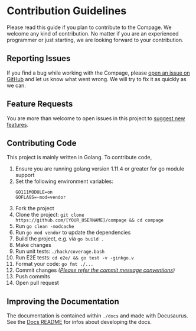 # Contribution Guidelines
Please read this guide if you plan to contribute to the Compage. We welcome any kind of contribution. No matter if you are an experienced programmer or just starting, we are looking forward to your contribution.

## Reporting Issues
If you find a bug while working with the Compage, please [open an issue on GitHub](https://github.com/kube-tarian/compage/issues/new?labels=kind%2Fbug&template=bug-report.md&title=Bug:) and let us know what went wrong. We will try to fix it as quickly as we can.

## Feature Requests
You are more than welcome to open issues in this project to [suggest new features](https://github.com/kube-tarian/compage/issues/new?labels=kind%2Ffeature&template=feature-request.md&title=Feature%20Request:).

## Contributing Code
This project is mainly written in Golang. To contribute code,
1. Ensure you are running golang version 1.11.4 or greater for go module support
2. Set the following environment variables:
    ```
    GO111MODULE=on
    GOFLAGS=-mod=vendor
    ```
3. Fork the project
4. Clone the project: `git clone https://github.com/[YOUR_USERNAME]/compage && cd compage`
5. Run `go clean -modcache`
6. Run `go mod vendor` to update the dependencies
7. Build the project, e.g. via `go build .`
8. Make changes
9. Run unit tests: `./hack/coverage.bash`
10. Run E2E tests: `cd e2e/ && go test -v -ginkgo.v`
11. Format your code: `go fmt ./...`
12. Commit changes *([Please refer the commit message conventions](https://www.conventionalcommits.org/en/v1.0.0/))*
13. Push commits
14. Open pull request

## Improving the Documentation
The documentation is contained within `./docs` and made with Docusaurus. See the [Docs README](./docs) for infos about developing the docs.
